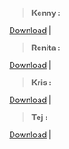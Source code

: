 > **Kenny :**

[Download](https://drive.google.com/uc?export=download&id=19xD6Fh2gjkAn4VeH__SBU7aBwsQMqx6p) | 

> **Renita :**

[Download](https://drive.google.com/uc?export=download&id=1ARybdhvbUkqOaoy4NVkw9Fz6s3SdZxxx) |

> **Kris :**

[Download](https://ghostbin.com/Mwyw4/raw) |

> **Tej :**

[Download](https://ghostbin.com/Mwyw4/raw) |


